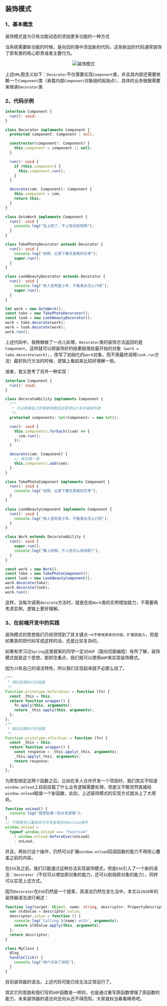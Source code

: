 ## 装饰模式

### 1、基本概念

装饰模式是为已有功能动态的添加更多功能的一种方式

当系统需要新功能的时候，是向旧的类中添加新的代码，这些新加的代码通常装饰了原有类的核心职责或者主要行为。

<div align="center">
  <img :src="$withBase('/design-pattern/decorate-pattern.png')" alt="装饰模式" />
</div>

上述`UML`图含义如下：`Decorator`不仅需要实现`Component`类，并且其内部还需要依赖一个`Component`类（承载内部`Component`对象链的起始点），具体的业务根据需要来继承`Decorator`类

### 2、代码示例

```ts
interface Component {
  run(): void;
}

class Decorator implements Component {
  protected component: Component | null;

  constructor(component?: Component) {
    this.component = component || null;
  }

  run(): void {
    if (this.component) {
      this.component.run();
    }
  }

  decorate(com: Component): Component {
    this.component = com;
    return this;
  }
}

class GotoWork implements Component {
  run(): void {
    console.log("去上班了，不上班没有钱啊");
  }
}

class TakePhotoDecorator extends Decorator {
  run(): void {
    console.log("拍照，记录下春天美美的花草");
    super.run();
  }
}

class LookBeautyDecorator extends Decorator {
  run(): void {
    console.log("男人至死是少年，不看美女怎么行呢");
    super.run();
  }
}

let work = new GotoWork();
const take = new TakePhotoDecorator();
const look = new LookBeautyDecorator();
work = take.decorate(work);
work = look.decorate(work);
work.run();
```

上述代码中，我稍微做了一点儿处理，`Decorator`类的装饰方法返回的是`Component`，这样就可以把装饰好的结果赋值给最开始的对象（`work = take.decorate(work);`，改写了初始化的`work`对象，而不用最终调用`look.run`方法）最好执行方法的时候，逻辑上看起来比较好理解一些。

或者，我又思考了另外一种实现：

```ts
interface Component {
  run(): void;
}

class DecorateAbility implements Component {
  /**
   * 可以根据自己的需要用数组还是用Set来存储装饰类
   */
  protected components: Set<Component> = new Set();

  run(): void {
    this.components.forEach((com) => {
      com.run();
    });
  }

  decorate(com: Component) {
    // 保证唯一值
    this.components.add(com);
  }
}

class TakePhotoComponent implements Component {
  run(): void {
    console.log("拍照，记录下春天美美的花草");
  }
}

class LookBeautyComponent implements Component {
  run(): void {
    console.log("男人至死是少年，不看美女怎么行呢");
  }
}

class Work extends DecorateAbility {
  run(): void {
    super.run();
    console.log("要上班啊，不上班怎么有钱呢?");
  }
}

const work = new Work();
const take = new TakePhotoComponent();
const look = new LookBeautyComponent();
work.decorate(take);
work.decorate(look);
work.run();
```

这样，当每次调用`decorate`方法时，就是在给`Work`类的实例增加能力，不需要再考虑实例，逻辑上更好理解。

### 3、在前端开发中的实践

装饰模式的思想我们已经领悟到了其关键点—>`不修改原本的内容，扩展其能力`，但是如果真的把代码写成这样的话，还是比较复杂的。

如果有学习过`Spring`这类框架的同学一定对`AOP`（面向切面编程）有所了解，装饰模式就是这个思想，那抓住重点，我们就可以使用`AOP`来实现装饰模式。

因为`JS`有自己的语法特性，所以我们实现起来就不必那么绕了。

```js
/**
 * 增加前置执行的函数
 */
Function.prototype.beforeExec = function (fn) {
  const _this = this;
  return function wrapper() {
    fn.apply(this, arguments);
    return _this.apply(this, arguments);
  };
};
/**
 * 增加后置执行的函数
 */
Function.prototype.afterExec = function (fn) {
  const _this = this;
  return function wrapper() {
    const response = _this.apply(_this, arguments);
    _this.apply(_this, arguments);
    return response;
  };
};
```

为原型绑定这两个函数之后，比如在多人合作开发一个项目时，我们其实不知道`window.onload`上目前挂载了什么业务逻辑需要处理，但是又不敢贸然直接给`window.onload`赋值一个新函数，此刻，上述装饰模式的实现方式就派上了大用处。

```js
function onLoad() {
  console.log("我想处理一些业务逻辑");
}
// 不需要担心覆盖其它开发者增加的onload事件
window.onload =
  typeof window.onload === "function"
    ? window.onload.beforeExec(onLoad)
    : onLoad;
```

并且，再执行这个操作，仍然可以扩展`window.onload`回调函数的能力不用担心覆盖之前的内容。

在`ES5`及之前，我们只能通过这种办法实现装饰模式，但是`ES6`引入了一个新的语法：`Decorator`（不仅可以增加原对象的能力，还可以削弱原对象的能力），同样可以实现上述方式。

因为`Decorator`在`ES6`仍然是一个提案，其语法仍然在变化当中，本文以`2020`年的装饰器语法进行阐述：

```ts
function log(target: Object, name: string, descriptor: PropertyDescriptor) {
  var oldValue = descriptor.value;
  descriptor.value = function () {
    console.log(`Calling ${name} with`, arguments);
    return oldValue.apply(this, arguments);
  };
  return descriptor;
}

class MyClass {
  @log
  handleClick() {
    console.log("用户点击了按钮");
  }
}
```

目前装饰器的语法，上述代码可能已经无法正常运行了。

其实它的思路和我们写的`AOP`函数是一样的，也是通过重写原函数增强了原函数的能力，未来装饰器的语法何去何从还不得而知，大家就权当看看稀奇吧。
